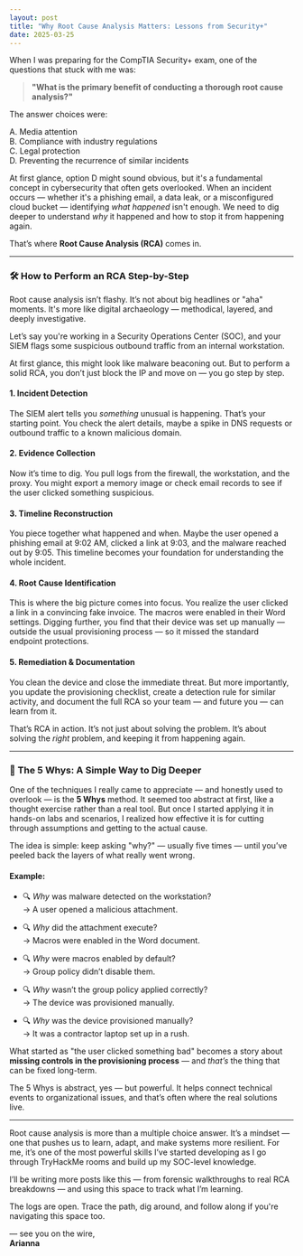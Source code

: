 ```yaml
---
layout: post
title: "Why Root Cause Analysis Matters: Lessons from Security+"
date: 2025-03-25
---
```


When I was preparing for the CompTIA Security+ exam, one of the questions that stuck with me was:

> **"What is the primary benefit of conducting a thorough root cause analysis?"**

The answer choices were:

A. Media attention  
B. Compliance with industry regulations  
C. Legal protection  
D. Preventing the recurrence of similar incidents

At first glance, option D might sound obvious, but it's a fundamental concept in cybersecurity that often gets overlooked. When an incident occurs — whether it's a phishing email, a data leak, or a misconfigured cloud bucket — identifying *what happened* isn't enough. We need to dig deeper to understand *why* it happened and how to stop it from happening again.

That’s where **Root Cause Analysis (RCA)** comes in.

---

### 🛠️ How to Perform an RCA Step-by-Step

Root cause analysis isn’t flashy. It’s not about big headlines or "aha" moments. It's more like digital archaeology — methodical, layered, and deeply investigative.

Let’s say you're working in a Security Operations Center (SOC), and your SIEM flags some suspicious outbound traffic from an internal workstation.

At first glance, this might look like malware beaconing out. But to perform a solid RCA, you don’t just block the IP and move on — you go step by step.

#### **1. Incident Detection**  
The SIEM alert tells you *something* unusual is happening. That’s your starting point. You check the alert details, maybe a spike in DNS requests or outbound traffic to a known malicious domain.

#### **2. Evidence Collection**  
Now it’s time to dig. You pull logs from the firewall, the workstation, and the proxy. You might export a memory image or check email records to see if the user clicked something suspicious.

#### **3. Timeline Reconstruction**  
You piece together what happened and when. Maybe the user opened a phishing email at 9:02 AM, clicked a link at 9:03, and the malware reached out by 9:05. This timeline becomes your foundation for understanding the whole incident.

#### **4. Root Cause Identification**  
This is where the big picture comes into focus. You realize the user clicked a link in a convincing fake invoice. The macros were enabled in their Word settings. Digging further, you find that their device was set up manually — outside the usual provisioning process — so it missed the standard endpoint protections.

#### **5. Remediation & Documentation**  
You clean the device and close the immediate threat. But more importantly, you update the provisioning checklist, create a detection rule for similar activity, and document the full RCA so your team — and future you — can learn from it.

That’s RCA in action. It’s not just about solving the problem. It’s about solving the *right* problem, and keeping it from happening again.

---

### 🧠 The 5 Whys: A Simple Way to Dig Deeper

One of the techniques I really came to appreciate — and honestly used to overlook — is the **5 Whys** method. It seemed too abstract at first, like a thought exercise rather than a real tool. But once I started applying it in hands-on labs and scenarios, I realized how effective it is for cutting through assumptions and getting to the actual cause.

The idea is simple: keep asking "why?" — usually five times — until you’ve peeled back the layers of what really went wrong.

#### **Example:**

- 🔍 *Why* was malware detected on the workstation?  
  → A user opened a malicious attachment.

- 🔍 *Why* did the attachment execute?  
  → Macros were enabled in the Word document.

- 🔍 *Why* were macros enabled by default?  
  → Group policy didn’t disable them.

- 🔍 *Why* wasn’t the group policy applied correctly?  
  → The device was provisioned manually.

- 🔍 *Why* was the device provisioned manually?  
  → It was a contractor laptop set up in a rush.

What started as "the user clicked something bad" becomes a story about **missing controls in the provisioning process** — and *that’s* the thing that can be fixed long-term.

The 5 Whys is abstract, yes — but powerful. It helps connect technical events to organizational issues, and that’s often where the real solutions live.

---

Root cause analysis is more than a multiple choice answer. It’s a mindset — one that pushes us to learn, adapt, and make systems more resilient. For me, it’s one of the most powerful skills I’ve started developing as I go through TryHackMe rooms and build up my SOC-level knowledge.

I’ll be writing more posts like this — from forensic walkthroughs to real RCA breakdowns — and using this space to track what I’m learning.

The logs are open. Trace the path, dig around, and follow along if you're navigating this space too.

— see you on the wire,  
**Arianna**
